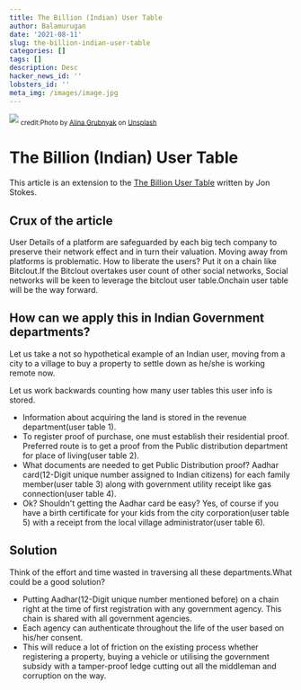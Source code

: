 ```yaml
---
title: The Billion (Indian) User Table
author: Balamurugan
date: '2021-08-11'
slug: the-billion-indian-user-table
categories: []
tags: []
description: Desc
hacker_news_id: ''
lobsters_id: ''
meta_img: /images/image.jpg
---
```

![](/post/2021-08-11-the-billion-indian-user-table_files/alina-grubnyak-ZiQkhI7417A-unsplash.jpg)
<sub>credit:Photo by [Alina Grubnyak](https://unsplash.com/@alinnnaaaa) on [Unsplash](https://unsplash.com)
  
# The Billion (Indian) User Table

This article is an extension to the [The Billion User Table](https://1729.com/the-billion-user-table) written by Jon Stokes.

## Crux of the article

User Details of a platform are safeguarded by each big tech company to preserve their network effect and in turn their valuation. Moving away from platforms is problematic. How to liberate the  users? Put it on a chain like Bitclout.If the Bitclout overtakes user count of other social networks, Social networks will be keen to leverage the bitclout user table.Onchain  user table will be the way forward.

## How can we apply this in Indian Government departments?

Let us take a not so hypothetical example of an Indian user,  moving from a city to  a village to buy a property to settle down as he/she is working remote now.

Let us work backwards counting how  many user tables this user info is stored. 
+ Information about acquiring the land is stored in the revenue department(user table 1). 
+ To register proof of purchase, one must establish their residential proof. Preferred route is to get a proof from the Public distribution department for place of living(user table 2). 
+ What documents are needed to get Public Distribution proof? Aadhar card(12-Digit unique number assigned to Indian citizens)  for each family member(user table 3) along with government utility receipt like gas connection(user table 4). 
+ Ok? Shouldn't getting  the Aadhar card be easy? Yes, of course if you have a birth certificate for your kids from the city corporation(user table 5) with a receipt from the local village administrator(user table 6).

## Solution
Think of the effort and time wasted in traversing all these departments.What could be a good solution? 
+ Putting Aadhar(12-Digit unique number mentioned before) on a chain right at the time of first registration with any government agency. This chain is shared with all government agencies. 
+ Each agency can  authenticate  throughout the life of the user based on his/her consent. 
+ This will reduce a lot of friction on the existing process whether registering a property, buying a vehicle or utilising the government subsidy with a tamper-proof ledge cutting out all the middleman and corruption on the way.